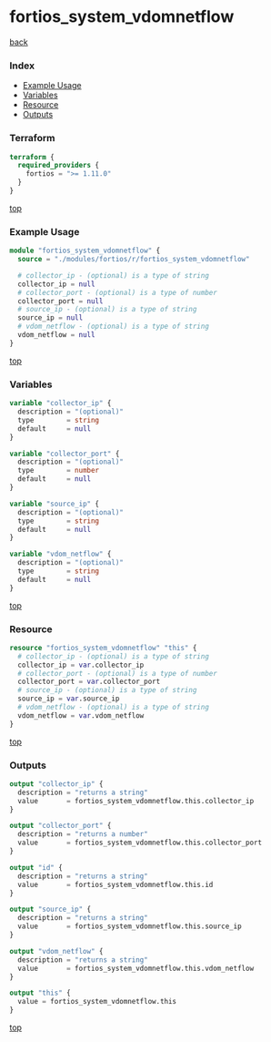 # fortios_system_vdomnetflow

[back](../fortios.md)

### Index

- [Example Usage](#example-usage)
- [Variables](#variables)
- [Resource](#resource)
- [Outputs](#outputs)

### Terraform

```terraform
terraform {
  required_providers {
    fortios = ">= 1.11.0"
  }
}
```

[top](#index)

### Example Usage

```terraform
module "fortios_system_vdomnetflow" {
  source = "./modules/fortios/r/fortios_system_vdomnetflow"

  # collector_ip - (optional) is a type of string
  collector_ip = null
  # collector_port - (optional) is a type of number
  collector_port = null
  # source_ip - (optional) is a type of string
  source_ip = null
  # vdom_netflow - (optional) is a type of string
  vdom_netflow = null
}
```

[top](#index)

### Variables

```terraform
variable "collector_ip" {
  description = "(optional)"
  type        = string
  default     = null
}

variable "collector_port" {
  description = "(optional)"
  type        = number
  default     = null
}

variable "source_ip" {
  description = "(optional)"
  type        = string
  default     = null
}

variable "vdom_netflow" {
  description = "(optional)"
  type        = string
  default     = null
}
```

[top](#index)

### Resource

```terraform
resource "fortios_system_vdomnetflow" "this" {
  # collector_ip - (optional) is a type of string
  collector_ip = var.collector_ip
  # collector_port - (optional) is a type of number
  collector_port = var.collector_port
  # source_ip - (optional) is a type of string
  source_ip = var.source_ip
  # vdom_netflow - (optional) is a type of string
  vdom_netflow = var.vdom_netflow
}
```

[top](#index)

### Outputs

```terraform
output "collector_ip" {
  description = "returns a string"
  value       = fortios_system_vdomnetflow.this.collector_ip
}

output "collector_port" {
  description = "returns a number"
  value       = fortios_system_vdomnetflow.this.collector_port
}

output "id" {
  description = "returns a string"
  value       = fortios_system_vdomnetflow.this.id
}

output "source_ip" {
  description = "returns a string"
  value       = fortios_system_vdomnetflow.this.source_ip
}

output "vdom_netflow" {
  description = "returns a string"
  value       = fortios_system_vdomnetflow.this.vdom_netflow
}

output "this" {
  value = fortios_system_vdomnetflow.this
}
```

[top](#index)